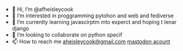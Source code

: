 - 👋 Hi, I’m @afheisleycook
- 👀 I’m interested in proggramming pytohon and web and fediverse 
- 🌱 I’m currently learning javascirptm mto experct and hoping t lenar django
- 💞️ I’m looking to collaborate on python specif
- 📫 How to reach me aheisleycook@gmail.com 
[mastodon acount](https://mastodon.lol/Ghostpony2")

<!---
afheisleycook/afheisleycook is a ✨ special ✨ repository because its `README.md` (this file) appears on your GitHub profile.
You can click the Preview link to take a look at your changes.
--->
